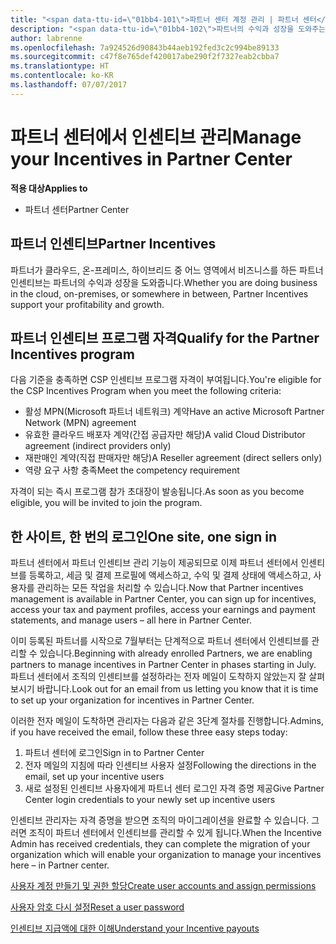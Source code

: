 ```yaml
---
title: "<span data-ttu-id=\"01bb4-101\">파트너 센터 계정 관리 | 파트너 센터</span><span class=\"sxs-lookup\"><span data-stu-id=\"01bb4-101\">Manage your Incentives in Partner Center | Partner Center</span></span>"
description: "<span data-ttu-id=\"01bb4-102\">파트너의 수익과 성장을 도와주는 Microsoft 파트너 인센티브 프로그램</span><span class=\"sxs-lookup\"><span data-stu-id=\"01bb4-102\">Microsoft Partner Incentives programs support partner profitability and growth</span></span>"
author: labrenne
ms.openlocfilehash: 7a924526d90843b44aeb192fed3c2c994be89133
ms.sourcegitcommit: c47f8e765def420017abe290f2f7327eab2cbba7
ms.translationtype: HT
ms.contentlocale: ko-KR
ms.lasthandoff: 07/07/2017
---
```

# <a name="manage-your-incentives-in-partner-center"></a><span data-ttu-id="01bb4-103">파트너 센터에서 인센티브 관리</span><span class="sxs-lookup"><span data-stu-id="01bb4-103">Manage your Incentives in Partner Center</span></span> 

**<span data-ttu-id="01bb4-104">적용 대상</span><span class="sxs-lookup"><span data-stu-id="01bb4-104">Applies to</span></span>**

-  <span data-ttu-id="01bb4-105">파트너 센터</span><span class="sxs-lookup"><span data-stu-id="01bb4-105">Partner Center</span></span>

## <a name="partner-incentives"></a><span data-ttu-id="01bb4-106">파트너 인센티브</span><span class="sxs-lookup"><span data-stu-id="01bb4-106">Partner Incentives</span></span> 

<span data-ttu-id="01bb4-107">파트너가 클라우드, 온-프레미스, 하이브리드 중 어느 영역에서 비즈니스를 하든 파트너 인센티브는 파트너의 수익과 성장을 도와줍니다.</span><span class="sxs-lookup"><span data-stu-id="01bb4-107">Whether you are doing business in the cloud, on-premises, or somewhere in between, Partner Incentives support your profitability and growth.</span></span>

## <a name="qualify-for-the-partner-incentives-program"></a><span data-ttu-id="01bb4-108">파트너 인센티브 프로그램 자격</span><span class="sxs-lookup"><span data-stu-id="01bb4-108">Qualify for the Partner Incentives program</span></span>

<span data-ttu-id="01bb4-109">다음 기준을 충족하면 CSP 인센티브 프로그램 자격이 부여됩니다.</span><span class="sxs-lookup"><span data-stu-id="01bb4-109">You're eligible for the CSP Incentives Program when you meet the following criteria:</span></span>

-   <span data-ttu-id="01bb4-110">활성 MPN(Microsoft 파트너 네트워크) 계약</span><span class="sxs-lookup"><span data-stu-id="01bb4-110">Have an active Microsoft Partner Network (MPN) agreement</span></span> 
-   <span data-ttu-id="01bb4-111">유효한 클라우드 배포자 계약(간접 공급자만 해당)</span><span class="sxs-lookup"><span data-stu-id="01bb4-111">A valid Cloud Distributor agreement (indirect providers only)</span></span>
-   <span data-ttu-id="01bb4-112">재판매인 계약(직접 판매자만 해당)</span><span class="sxs-lookup"><span data-stu-id="01bb4-112">A Reseller agreement (direct sellers only)</span></span>
-   <span data-ttu-id="01bb4-113">역량 요구 사항 충족</span><span class="sxs-lookup"><span data-stu-id="01bb4-113">Meet the competency requirement</span></span>

<span data-ttu-id="01bb4-114">자격이 되는 즉시 프로그램 참가 초대장이 발송됩니다.</span><span class="sxs-lookup"><span data-stu-id="01bb4-114">As soon as you become eligible, you will be invited to join the program.</span></span>

## <a name="one-site-one-sign-in"></a><span data-ttu-id="01bb4-115">한 사이트, 한 번의 로그인</span><span class="sxs-lookup"><span data-stu-id="01bb4-115">One site, one sign in</span></span>

<span data-ttu-id="01bb4-116">파트너 센터에서 파트너 인센티브 관리 기능이 제공되므로 이제 파트너 센터에서 인센티브를 등록하고, 세금 및 결제 프로필에 액세스하고, 수익 및 결제 상태에 액세스하고, 사용자를 관리하는 모든 작업을 처리할 수 있습니다.</span><span class="sxs-lookup"><span data-stu-id="01bb4-116">Now that Partner incentives management is available in Partner Center, you can sign up for incentives, access your tax and payment profiles, access your earnings and payment statements, and manage users – all here in Partner Center.</span></span> 

<span data-ttu-id="01bb4-117">이미 등록된 파트너를 시작으로 7월부터는 단계적으로 파트너 센터에서 인센티브를 관리할 수 있습니다.</span><span class="sxs-lookup"><span data-stu-id="01bb4-117">Beginning with already enrolled Partners, we are enabling partners to manage incentives in Partner Center in phases starting in July.</span></span> <span data-ttu-id="01bb4-118">파트너 센터에서 조직의 인센티브를 설정하라는 전자 메일이 도착하지 않았는지 잘 살펴보시기 바랍니다.</span><span class="sxs-lookup"><span data-stu-id="01bb4-118">Look out for an email from us letting you know that it is time to set up your organization for incentives in Partner Center.</span></span> 

<span data-ttu-id="01bb4-119">이러한 전자 메일이 도착하면 관리자는 다음과 같은 3단계 절차를 진행합니다.</span><span class="sxs-lookup"><span data-stu-id="01bb4-119">Admins, if you have received the email, follow these three easy steps today:</span></span>

1.  <span data-ttu-id="01bb4-120">파트너 센터에 로그인</span><span class="sxs-lookup"><span data-stu-id="01bb4-120">Sign in to Partner Center</span></span> 
2.  <span data-ttu-id="01bb4-121">전자 메일의 지침에 따라 인센티브 사용자 설정</span><span class="sxs-lookup"><span data-stu-id="01bb4-121">Following the directions in the email, set up your incentive users</span></span> 
3.  <span data-ttu-id="01bb4-122">새로 설정된 인센티브 사용자에게 파트너 센터 로그인 자격 증명 제공</span><span class="sxs-lookup"><span data-stu-id="01bb4-122">Give Partner Center login credentials to your newly set up incentive users</span></span>

<span data-ttu-id="01bb4-123">인센티브 관리자는 자격 증명을 받으면 조직의 마이그레이션을 완료할 수 있습니다. 그러면 조직이 파트너 센터에서 인센티브를 관리할 수 있게 됩니다.</span><span class="sxs-lookup"><span data-stu-id="01bb4-123">When the Incentive Admin has received credentials, they can complete the migration of your organization which will enable your organization to manage your incentives here – in Partner center.</span></span>


[<span data-ttu-id="01bb4-124">사용자 계정 만들기 및 권한 할당</span><span class="sxs-lookup"><span data-stu-id="01bb4-124">Create user accounts and assign permissions</span></span>](create-user-accounts-and-set-permissions.md)

[<span data-ttu-id="01bb4-125">사용자 암호 다시 설정</span><span class="sxs-lookup"><span data-stu-id="01bb4-125">Reset a user password</span></span>](reset-a-user-password.md)

[<span data-ttu-id="01bb4-126">인센티브 지급액에 대한 이해</span><span class="sxs-lookup"><span data-stu-id="01bb4-126">Understand your Incentive payouts</span></span>](understand-incentive-payouts.md)

